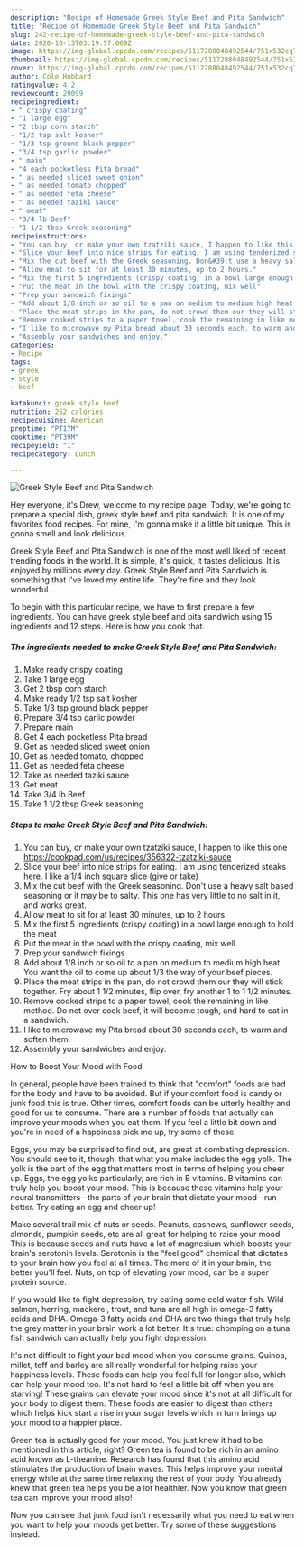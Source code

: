 ```yaml
---
description: "Recipe of Homemade Greek Style Beef and Pita Sandwich"
title: "Recipe of Homemade Greek Style Beef and Pita Sandwich"
slug: 242-recipe-of-homemade-greek-style-beef-and-pita-sandwich
date: 2020-10-13T03:19:57.069Z
image: https://img-global.cpcdn.com/recipes/5117288048492544/751x532cq70/greek-style-beef-and-pita-sandwich-recipe-main-photo.jpg
thumbnail: https://img-global.cpcdn.com/recipes/5117288048492544/751x532cq70/greek-style-beef-and-pita-sandwich-recipe-main-photo.jpg
cover: https://img-global.cpcdn.com/recipes/5117288048492544/751x532cq70/greek-style-beef-and-pita-sandwich-recipe-main-photo.jpg
author: Cole Hubbard
ratingvalue: 4.2
reviewcount: 29099
recipeingredient:
- " crispy coating"
- "1 large egg"
- "2 tbsp corn starch"
- "1/2 tsp salt kosher"
- "1/3 tsp ground black pepper"
- "3/4 tsp garlic powder"
- " main"
- "4 each pocketless Pita bread"
- " as needed sliced sweet onion"
- " as needed tomato chopped"
- " as needed feta cheese"
- " as needed taziki sauce"
- " meat"
- "3/4 lb Beef"
- "1 1/2 tbsp Greek seasoning"
recipeinstructions:
- "You can buy, or make your own tzatziki sauce, I happen to like this one https://cookpad.com/us/recipes/356322-tzatziki-sauce"
- "Slice your beef into nice strips for eating. I am using tenderized steaks here. I like a 1/4 inch square slice (give or take)"
- "Mix the cut beef with the Greek seasoning. Don&#39;t use a heavy salt based seasoning or it may be to salty. This one has very little to no salt in it, and works great."
- "Allow meat to sit for at least 30 minutes, up to 2 hours."
- "Mix the first 5 ingredients (crispy coating) in a bowl large enough to hold the meat"
- "Put the meat in the bowl with the crispy coating, mix well"
- "Prep your sandwich fixings"
- "Add about 1/8 inch or so oil to a pan on medium to medium high heat. You want the oil to come up about 1/3 the way of your beef pieces."
- "Place the meat strips in the pan, do not crowd them our they will stick together. Fry about 1 1/2 minutes, flip over, fry another 1 to 1 1/2 minutes."
- "Remove cooked strips to a paper towel, cook the remaining in like method. Do not over cook beef, it will become tough, and hard to eat in a sandwich."
- "I like to microwave my Pita bread about 30 seconds each, to warm and soften them."
- "Assembly your sandwiches and enjoy."
categories:
- Recipe
tags:
- greek
- style
- beef

katakunci: greek style beef 
nutrition: 252 calories
recipecuisine: American
preptime: "PT17M"
cooktime: "PT39M"
recipeyield: "1"
recipecategory: Lunch

---
```



![Greek Style Beef and Pita Sandwich](https://img-global.cpcdn.com/recipes/5117288048492544/751x532cq70/greek-style-beef-and-pita-sandwich-recipe-main-photo.jpg)

Hey everyone, it's Drew, welcome to my recipe page. Today, we're going to prepare a special dish, greek style beef and pita sandwich. It is one of my favorites food recipes. For mine, I'm gonna make it a little bit unique. This is gonna smell and look delicious.



Greek Style Beef and Pita Sandwich is one of the most well liked of recent trending foods in the world. It is simple, it's quick, it tastes delicious. It is enjoyed by millions every day. Greek Style Beef and Pita Sandwich is something that I've loved my entire life. They're fine and they look wonderful.


To begin with this particular recipe, we have to first prepare a few ingredients. You can have greek style beef and pita sandwich using 15 ingredients and 12 steps. Here is how you cook that.

<!--inarticleads1-->

##### The ingredients needed to make Greek Style Beef and Pita Sandwich:

1. Make ready  crispy coating
1. Take 1 large egg
1. Get 2 tbsp corn starch
1. Make ready 1/2 tsp salt kosher
1. Take 1/3 tsp ground black pepper
1. Prepare 3/4 tsp garlic powder
1. Prepare  main
1. Get 4 each pocketless Pita bread
1. Get  as needed sliced sweet onion
1. Get  as needed tomato, chopped
1. Get  as needed feta cheese
1. Take  as needed taziki sauce
1. Get  meat
1. Take 3/4 lb Beef
1. Take 1 1/2 tbsp Greek seasoning




<!--inarticleads2-->

##### Steps to make Greek Style Beef and Pita Sandwich:

1. You can buy, or make your own tzatziki sauce, I happen to like this one https://cookpad.com/us/recipes/356322-tzatziki-sauce
1. Slice your beef into nice strips for eating. I am using tenderized steaks here. I like a 1/4 inch square slice (give or take)
1. Mix the cut beef with the Greek seasoning. Don&#39;t use a heavy salt based seasoning or it may be to salty. This one has very little to no salt in it, and works great.
1. Allow meat to sit for at least 30 minutes, up to 2 hours.
1. Mix the first 5 ingredients (crispy coating) in a bowl large enough to hold the meat
1. Put the meat in the bowl with the crispy coating, mix well
1. Prep your sandwich fixings
1. Add about 1/8 inch or so oil to a pan on medium to medium high heat. You want the oil to come up about 1/3 the way of your beef pieces.
1. Place the meat strips in the pan, do not crowd them our they will stick together. Fry about 1 1/2 minutes, flip over, fry another 1 to 1 1/2 minutes.
1. Remove cooked strips to a paper towel, cook the remaining in like method. Do not over cook beef, it will become tough, and hard to eat in a sandwich.
1. I like to microwave my Pita bread about 30 seconds each, to warm and soften them.
1. Assembly your sandwiches and enjoy.




How to Boost Your Mood with Food


In general, people have been trained to think that "comfort" foods are bad for the body and have to be avoided. But if your comfort food is candy or junk food this is true. Other times, comfort foods can be utterly healthy and good for us to consume. There are a number of foods that actually can improve your moods when you eat them. If you feel a little bit down and you're in need of a happiness pick me up, try some of these.

Eggs, you may be surprised to find out, are great at combating depression. You should see to it, though, that what you make includes the egg yolk. The yolk is the part of the egg that matters most in terms of helping you cheer up. Eggs, the egg yolks particularly, are rich in B vitamins. B vitamins can truly help you boost your mood. This is because these vitamins help your neural transmitters--the parts of your brain that dictate your mood--run better. Try eating an egg and cheer up!

Make several trail mix of nuts or seeds. Peanuts, cashews, sunflower seeds, almonds, pumpkin seeds, etc are all great for helping to raise your mood. This is because seeds and nuts have a lot of magnesium which boosts your brain's serotonin levels. Serotonin is the "feel good" chemical that dictates to your brain how you feel at all times. The more of it in your brain, the better you'll feel. Nuts, on top of elevating your mood, can be a super protein source.

If you would like to fight depression, try eating some cold water fish. Wild salmon, herring, mackerel, trout, and tuna are all high in omega-3 fatty acids and DHA. Omega-3 fatty acids and DHA are two things that truly help the grey matter in your brain work a lot better. It's true: chomping on a tuna fish sandwich can actually help you fight depression. 

It's not difficult to fight your bad mood when you consume grains. Quinoa, millet, teff and barley are all really wonderful for helping raise your happiness levels. These foods can help you feel full for longer also, which can help your mood too. It's not hard to feel a little bit off when you are starving! These grains can elevate your mood since it's not at all difficult for your body to digest them. These foods are easier to digest than others which helps kick start a rise in your sugar levels which in turn brings up your mood to a happier place.

Green tea is actually good for your mood. You just knew it had to be mentioned in this article, right? Green tea is found to be rich in an amino acid known as L-theanine. Research has found that this amino acid stimulates the production of brain waves. This helps improve your mental energy while at the same time relaxing the rest of your body. You already knew that green tea helps you be a lot healthier. Now you know that green tea can improve your mood also!

Now you can see that junk food isn't necessarily what you need to eat when you want to help your moods get better. Try  some  of  these  suggestions  instead.

